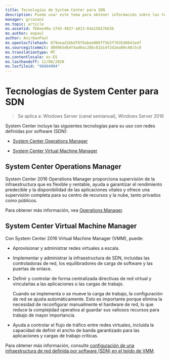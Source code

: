 ```yaml
---
title: Tecnologías de System Center para SDN
description: Puede usar este tema para obtener información sobre las tecnologías de redes definidas por software (SDN) que se proporcionan en System Center.
manager: grcusanz
ms.topic: article
ms.assetid: f66ee49a-1fd3-4927-a813-64a15017b63b
ms.author: anpaul
author: AnirbanPaul
ms.openlocfilehash: 679eead1bbdf8f9abee089ff5b3ff035d6641edf
ms.sourcegitcommit: d08965d64f4a40ac20bc81b14f2d2ea89c48c5c8
ms.translationtype: MT
ms.contentlocale: es-ES
ms.lasthandoff: 12/08/2020
ms.locfileid: "96864004"
---
```

# <a name="system-center-technologies-for-sdn"></a>Tecnologías de System Center para SDN

>Se aplica a: Windows Server (canal semianual), Windows Server 2016

System Center incluye las siguientes tecnologías para su uso con redes definidas por software (SDN):

-   [System Center Operations Manager](#bkmk_scom)

-   [System Center Virtual Machine Manager](#bkmk_scvmm)


## <a name="system-center-operations-manager"></a><a name="bkmk_scom"></a>System Center Operations Manager
System Center 2016 Operations Manager proporciona supervisión de la infraestructura que es flexible y rentable, ayuda a garantizar el rendimiento predecible y la disponibilidad de las aplicaciones vitales y ofrece una supervisión completa para su centro de recursos y la nube, tanto privados como públicos.

Para obtener más información, vea [Operations Manager](/previous-versions/system-center/system-center-2012-R2/hh205987(v=sc.12)).

## <a name="system-center-virtual-machine-manager"></a><a name="bkmk_scvmm"></a>System Center Virtual Machine Manager
Con System Center 2016 Virtual Machine Manager (VMM), puede:

- Aprovisionar y administrar redes virtuales a escala.
- Implementar y administrar la infraestructura de SDN, incluidas las controladoras de red, los equilibradores de carga de software y las puertas de enlace.
- Definir y controlar de forma centralizada directivas de red virtual y vincularlas a las aplicaciones o las cargas de trabajo.

  Cuando se implementa o se mueve la carga de trabajo, la configuración de red se ajusta automáticamente. Esto es importante porque elimina la necesidad de reconfigurar manualmente el hardware de red, lo que reduce la complejidad operativa al guardar sus valiosos recursos para trabajo de mayor importancia.
- Ayuda a controlar el flujo de tráfico entre redes virtuales, incluida la capacidad de definir el ancho de banda garantizado para las aplicaciones y cargas de trabajo críticas.


Para obtener más información, consulte [configuración de una infraestructura de red definida por software (SDN) en el tejido de VMM](/system-center/vmm/deploy-sdn).

